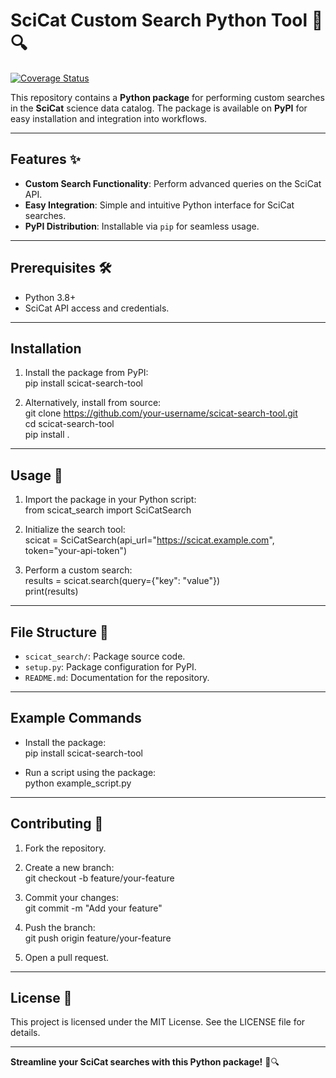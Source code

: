 # SciCat Custom Search Python Tool 🐍🔍  

[![Coverage Status](https://coveralls.io/repos/github/garethcmurphy/scicat_pkg/badge.svg?branch=master)](https://coveralls.io/github/garethcmurphy/scicat_pkg?branch=master)



This repository contains a **Python package** for performing custom searches in the **SciCat** science data catalog. The package is available on **PyPI** for easy installation and integration into workflows.

---

## Features ✨  

- **Custom Search Functionality**: Perform advanced queries on the SciCat API.  
- **Easy Integration**: Simple and intuitive Python interface for SciCat searches.  
- **PyPI Distribution**: Installable via `pip` for seamless usage.  

---

## Prerequisites 🛠️  

- Python 3.8+  
- SciCat API access and credentials.  

---

## Installation  

1. Install the package from PyPI:  
   pip install scicat-search-tool  

2. Alternatively, install from source:  
   git clone https://github.com/your-username/scicat-search-tool.git  
   cd scicat-search-tool  
   pip install .  

---

## Usage 🔧  

1. Import the package in your Python script:  
   from scicat_search import SciCatSearch  

2. Initialize the search tool:  
   scicat = SciCatSearch(api_url="https://scicat.example.com", token="your-api-token")  

3. Perform a custom search:  
   results = scicat.search(query={"key": "value"})  
   print(results)  

---

## File Structure 📂  

- `scicat_search/`: Package source code.  
- `setup.py`: Package configuration for PyPI.  
- `README.md`: Documentation for the repository.  

---

## Example Commands  

- Install the package:  
  pip install scicat-search-tool  

- Run a script using the package:  
  python example_script.py  

---

## Contributing 🤝  

1. Fork the repository.  
2. Create a new branch:  
   git checkout -b feature/your-feature  

3. Commit your changes:  
   git commit -m "Add your feature"  

4. Push the branch:  
   git push origin feature/your-feature  

5. Open a pull request.  

---

## License 📝  

This project is licensed under the MIT License. See the LICENSE file for details.  

---

**Streamline your SciCat searches with this Python package!** 🐍🔍  
